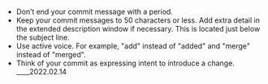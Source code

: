 * Don’t end your commit message with a period.
* Keep your commit messages to 50 characters or less. Add extra detail in the extended description window if necessary. This is located just below the subject line.
* Use active voice. For example, "add" instead of "added" and "merge" instead of "merged".
* Think of your commit as expressing intent to introduce a change.
____2022.02.14
